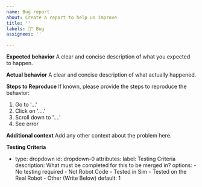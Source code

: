 ```yaml
---
name: Bug report
about: Create a report to help us improve
title: ''
labels: 🦟™ Bug
assignees: ''

---
```


**Expected behavior**
A clear and concise description of what you expected to happen.

**Actual behavior**
A clear and concise description of what actually happened.

**Steps to Reproduce**
If known, please provide the steps to reproduce the behavior:
1. Go to '...'
2. Click on '....'
3. Scroll down to '....'
4. See error

**Additional context**
Add any other context about the problem here.

**Testing Criteria**
- type: dropdown
    id: dropdown-0
    attributes:
      label: Testing Criteria
      description: What must be completed for this to be merged in?
      options:
        - No testing required - Not Robot Code
        - Tested in Sim
        - Tested on the Real Robot
        - Other (Write Below)
      default: 1